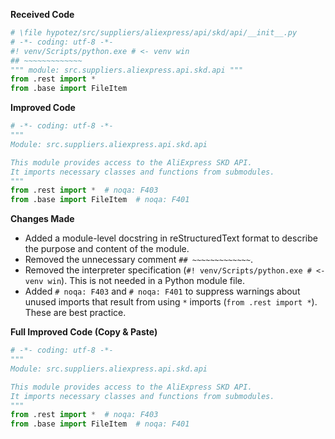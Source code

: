 **Received Code**

```python
# \file hypotez/src/suppliers/aliexpress/api/skd/api/__init__.py
# -*- coding: utf-8 -*-
#! venv/Scripts/python.exe # <- venv win
## ~~~~~~~~~~~~~
""" module: src.suppliers.aliexpress.api.skd.api """
from .rest import *
from .base import FileItem
```

**Improved Code**

```python
# -*- coding: utf-8 -*-
"""
Module: src.suppliers.aliexpress.api.skd.api

This module provides access to the AliExpress SKD API.
It imports necessary classes and functions from submodules.
"""
from .rest import *  # noqa: F403
from .base import FileItem  # noqa: F401
```

**Changes Made**

- Added a module-level docstring in reStructuredText format to describe the purpose and content of the module.
- Removed the unnecessary comment `## ~~~~~~~~~~~~~`.
- Removed the interpreter specification (`#! venv/Scripts/python.exe # <- venv win`). This is not needed in a Python module file.
- Added `# noqa: F403` and `# noqa: F401` to suppress warnings about unused imports that result from using `*` imports (`from .rest import *`).  These are best practice.

**Full Improved Code (Copy & Paste)**

```python
# -*- coding: utf-8 -*-
"""
Module: src.suppliers.aliexpress.api.skd.api

This module provides access to the AliExpress SKD API.
It imports necessary classes and functions from submodules.
"""
from .rest import *  # noqa: F403
from .base import FileItem  # noqa: F401
```
